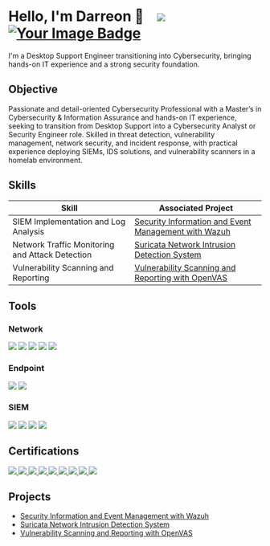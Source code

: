 # Hello, I'm Darreon 👋 &nbsp;&nbsp; <a href="https://www.linkedin.com/in/darreon-phillips-"><img src="https://img.shields.io/badge/-LinkedIn-0072b1?&style=for-the-badge&logo=linkedin&logoColor=white" /></a> &nbsp;&nbsp; <a href="https://tryhackme.com/p/dphil97"><img src="https://tryhackme-badges.s3.amazonaws.com/dphil97.png" alt="Your Image Badge" /></a>

I'm a Desktop Support Engineer transitioning into Cybersecurity, bringing hands-on IT experience and a strong security foundation.

## Objective

Passionate and detail-oriented Cybersecurity Professional with a Master’s in Cybersecurity & Information Assurance and hands-on IT experience, seeking to transition from Desktop Support into a Cybersecurity Analyst or Security Engineer role. Skilled in threat detection, vulnerability management, network security, and incident response, with practical experience deploying SIEMs, IDS solutions, and vulnerability scanners in a homelab environment.

## Skills

| Skill                                         | Associated Project         |
|-----------------------------------------------|----------------------------|
| SIEM Implementation and Log Analysis          | <a href="https://github.com/DaPhilll/Wazuh-Deployment">Security Information and Event Management with Wazuh</a>|
| Network Traffic Monitoring and Attack Detection | <a href="https://github.com/DaPhilll/Suricata-Network-Intrusion-Detection-System">Suricata Network Intrusion Detection System</a>|
| Vulnerability Scanning and Reporting         | <a href="https://github.com/DaPhilll/Vulnerability-Scanning-and-Reporting-with-OpenVAS">Vulnerability Scanning and Reporting with OpenVAS</a>|


## Tools

### Network
<div>
    <img src="https://img.shields.io/badge/-Wireshark-1679A7?&style=for-the-badge&logo=Wireshark&logoColor=white" />
    <img src="https://img.shields.io/badge/-Suricata-EF3B2D?&style=for-the-badge&logo=Suricata&logoColor=white" />
    <img src="https://img.shields.io/badge/-Rapid7-FF0000?&style=for-the-badge&logo=rapid7&logoColor=white" />
    <img src="https://img.shields.io/badge/-pfSense-2980B9?&style=for-the-badge&logo=pfsense&logoColor=white" />
    <img src="https://img.shields.io/badge/-OpenVAS-27AE60?&style=for-the-badge&logo=openvas&logoColor=white" />
</div>

### Endpoint
<div>
    <img src="https://img.shields.io/badge/-Microsoft_Defender_for_Endpoint-00A4EF?&style=for-the-badge&logo=Microsoft&logoColor=white" />
    <img src="https://img.shields.io/badge/-Velociraptor-4B275F?&style=for-the-badge&logo=Velociraptor&logoColor=white" />
</div>

### SIEM
<div>
    <img src="https://img.shields.io/badge/-Microsoft_Sentinel-0078D4?&style=for-the-badge&logo=Microsoft&logoColor=white" />
    <img src="https://img.shields.io/badge/-Splunk-000000?&style=for-the-badge&logo=Splunk&logoColor=white" />
    <img src="https://img.shields.io/badge/-Elastic-005571?&style=for-the-badge&logo=Elastic&logoColor=white" />
    <img src="https://img.shields.io/badge/-Wazuh-1E90FF?&style=for-the-badge&logo=wazuh&logoColor=white" />
</div>

## Certifications
<div>  
    <a href="https://www.credly.com/badges/eb4a3bad-5e6e-467d-80fc-4cf06b980f86/public_url" target="_blank">
        <img src="https://img.shields.io/badge/-SSCP-3333FF?&style=for-the-badge&logo=ISC2&logoColor=white" />
    </a>
    <a href="https://www.credly.com/badges/7254c8cb-7351-41e4-9b4d-3339ae0c8754/public_url" target="_blank">
        <img src="https://img.shields.io/badge/-CySA%2B-006400?&style=for-the-badge&logo=CompTIA&logoColor=white" />
    </a>
    <a href="https://www.credly.com/badges/85c805a3-a2e7-4972-b59d-d2558d6d3170/public_url" target="_blank">
        <img src="https://img.shields.io/badge/-Security%2B-FF0000?&style=for-the-badge&logo=CompTIA&logoColor=white" />
    </a>
    <a href="https://www.credly.com/badges/d3e082ef-5172-4295-b89d-b5f68ea7423d/public_url" target="_blank">
        <img src="https://img.shields.io/badge/-Network%2B-007ACC?&style=for-the-badge&logo=CompTIA&logoColor=white" />
    </a>
    <a href="https://www.credly.com/badges/c5b192af-d722-432b-92c4-65fa963e88d1/public_url" target="_blank">
        <img src="https://img.shields.io/badge/-CCNA-000080?&style=for-the-badge&logo=Cisco&logoColor=white" />
    </a>
    <a href="https://www.credly.com/badges/2c852440-4ce7-4e1f-9351-7b2e05d285aa/public_url" target="_blank">
        <img src="https://img.shields.io/badge/-Project%2B-FFA500?&style=for-the-badge&logo=CompTIA&logoColor=white" />
    </a>
    <a href="https://aspen.eccouncil.org/Verify" target="_blank">
        <img src="https://img.shields.io/badge/-Certified%20Ethical%20Hacker-000000?&style=for-the-badge&logo=EC-Council&logoColor=white" />
    </a>
    <a href="https://cs.lpi.org/caf/Xamman/certification/verify/LPI000544306/yfghwgr8yz" target="_blank">
        <img src="https://img.shields.io/badge/-Linux%20Essentials-333333?&style=for-the-badge&logo=LPI&logoColor=white" />
    </a>
    <a href="https://www.credly.com/badges/2f45e3d8-9628-4172-9b38-fc2f37266810/public_url" target="_blank">
        <img src="https://img.shields.io/badge/-A%2B-4D4D4D?&style=for-the-badge&logo=CompTIA&logoColor=white" />
    </a>
</div>






## Projects
- <a href="https://github.com/DaPhilll/Wazuh-Deployment">Security Information and Event Management with Wazuh</a>
- <a href="https://github.com/DaPhilll/Suricata-Network-Intrusion-Detection-System">Suricata Network Intrusion Detection System</a>
- <a href="https://github.com/DaPhilll/Vulnerability-Scanning-and-Reporting-with-OpenVAS">Vulnerability Scanning and Reporting with OpenVAS</a>
